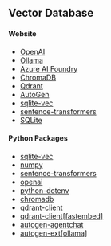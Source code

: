 ## Vector Database

#### Website
- [OpenAI](https://platform.openai.com/)
- [Ollama](https://ollama.com/)
- [Azure AI Foundry](https://ai.azure.com/)
- [ChromaDB](https://www.trychroma.com/)
- [Qdrant](https://qdrant.tech/)
- [AutoGen](https://microsoft.github.io/autogen/)
- [sqlite-vec](https://github.com/asg017/sqlite-vec)
- [sentence-transformers](https://huggingface.co/sentence-transformers/all-MiniLM-L6-v2)
- [SQLite](https://sqlite.org/)

#### Python Packages
- [sqlite-vec](https://pypi.org/project/sqlite-vec)
- [numpy](https://pypi.org/project/numpy/)
- [sentence-transformers](https://pypi.org/project/sentence-transformers/)
- [openai](https://pypi.org/project/openai/)
- [python-dotenv](https://pypi.org/project/python-dotenv/)
- [chromadb](https://pypi.org/project/chromadb/)
- [qdrant-client](https://pypi.org/project/qdrant-client/)
- [qdrant-client[fastembed]](https://pypi.org/project/qdrant-client/)
- [autogen-agentchat](https://pypi.org/project/autogen-agentchat/)
- [autogen-ext[ollama]](https://pypi.org/project/autogen-ext/)


